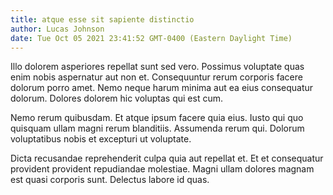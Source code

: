 ```yaml
---
title: atque esse sit sapiente distinctio
author: Lucas Johnson
date: Tue Oct 05 2021 23:41:52 GMT-0400 (Eastern Daylight Time)
---
```

Illo dolorem asperiores repellat sunt sed vero. Possimus voluptate quas enim nobis aspernatur aut non et. Consequuntur rerum corporis facere dolorum porro amet. Nemo neque harum minima aut ea eius consequatur dolorum. Dolores dolorem hic voluptas qui est cum.

 Nemo rerum quibusdam. Et atque ipsum facere quia eius. Iusto qui quo quisquam ullam magni rerum blanditiis. Assumenda rerum qui. Dolorum voluptatibus nobis et excepturi ut voluptate.

 Dicta recusandae reprehenderit culpa quia aut repellat et. Et et consequatur provident provident repudiandae molestiae. Magni ullam dolores magnam est quasi corporis sunt. Delectus labore id quas.